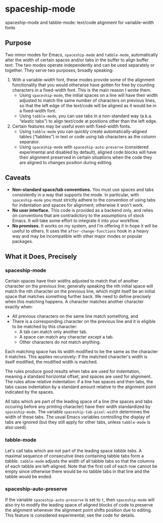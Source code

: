 # spaceship-mode
spaceship-mode and tabble-mode: text/code alignment for variable-width fonts

## Purpose

Two minor modes for Emacs, `spaceship-mode` and `tabble-mode`, automatically alter the width of certain spaces and/or tabs in the buffer to align buffer text.  The two modes operate independently and can be used separately or together.  They serve two purposes, broadly speaking:

1. With a variable-width font, these modes provide some of the alignment functionality that you would otherwise have gotten for free by counting characters in a fixed-width font.  This is the main reason I wrote them.
	* Using `spaceship-mode`, the initial spaces on a line will have their width adjusted to match the same number of characters on previous lines, so that the left edge of the text/code will be aligned as it would be in a fixed-width font.
	* Using `tabble-mode`, you can use tabs in a non-standard way (a.k.a. “elastic tabs”) to align text/code at positions other than the left edge.
3. Certain features may be useful even with fixed-width fonts.
	* Using `tabble-mode` you can quickly create automatically-aligned tables (“tabbles”) in text or code using tab characters as the column separator.
	* Using `spaceship-mode` with `spaceship-auto-preserve` (considered experimental and disabled by default), aligned code blocks will have their alignment preserved in certain situations when the code they are aligned to changes position during editing.

## Caveats

* **Non-standard space/tab conventions.** You must use spaces and tabs consistently in a way that supports the mode.  In particular, with `spaceship-mode` you must strictly adhere to the convention of using tabs for indentation and spaces for alignment; otherwise it won't work.
* **No user interface.** This code is provided as a backend only, and relies on conventions that are contradictory to the assumptions of stock Emacs. It will take some effort to integrate it into your workflow.
* **No promises.** It works on my system, and I'm offering it in hope it will be useful to others.  It uses the `after-change-functions` hook in a heavy way and may be incompatible with other major modes or popular packages.

## What it Does, Precisely

### spaceship-mode

Certain spaces have their widths adjusted to match that of another character on the previous line; generally speaking the nth initial space will match the nth character on the previous line, which might itself be an initial space that matches something further back.  We need to define precisely when this matching happens.  A character matches another character exactly when:

* All previous characters on the same line match something, and
* There is a corresponding character on the previous line and it is eligible to be matched by this character:
	* A tab can match only another tab.
	* A space can match any character *except* a tab.
	* Other characters do not match anything.

Each matching space has its width modified to be the same as the character it matches.  This applies recursively: if the matched character's width is itself modified, the modified width is matched.

The rules produce good results when tabs are used for indentation, meaning a standard horizontal offset, and spaces are used for alignment.  The rules allow relative indentation: if a line has spaces and then tabs, the tabs cause indentation by a standard amount relative to the alignment point indicated by the spaces.

All tabs which are part of the leading space of a line (the spaces and tabs occuring before any printing character) have their width standardized by `spaceship-mode`.  The variable `spaceship-tab-pixel-width` determines the width of these tabs.  The usual Emacs variables controlling the display of tabs are ignored (but they still apply for other tabs, unless `tabble-mode` is also used).

### tabble-mode

Let's call tabs which are not part of the leading space *tabble tabs*.  A maximal sequence of consecutive lines containing tabble tabs form a *tabble*.  `tabble-mode` adjusts the width of all tabble tabs so that the columns of each tabble are left-aligned.  Note that the first cell of each row cannot be empty since otherwise there would be no tabble tabs in that line and the tabble would be ended.

### spaceship-auto-preserve

If the variable `spaceship-auto-preserve` is set to `t`, then `spaceship-mode` will also try to modify the leading space of aligned blocks of code to preserve the alignment whenever the alignment point shifts position due to editing.  This feature is considered experimental; see the code for details.
